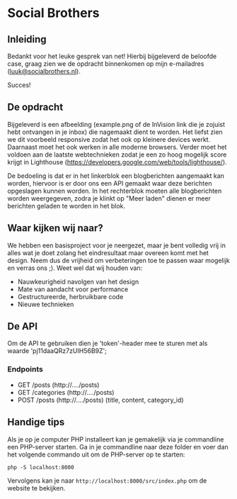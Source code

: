 # Social Brothers
## Inleiding
Bedankt voor het leuke gesprek van net! 
Hierbij bijgeleverd de beloofde case, graag zien we de opdracht binnenkomen op mijn e-mailadres (luuk@socialbrothers.nl).

Succes!

## De opdracht
Bijgeleverd is een afbeelding (example.png of de InVision link die je zojuist hebt ontvangen in je inbox) die nagemaakt dient te worden. Het liefst zien we dit voorbeeld responsive zodat het ook op kleinere devices werkt. Daarnaast moet het ook werken in alle moderne browsers. Verder moet het voldoen aan de laatste webtechnieken zodat je een zo hoog mogelijk score krijgt in Lighthouse (https://developers.google.com/web/tools/lighthouse/).

De bedoeling is dat er in het linkerblok een blogberichten aangemaakt kan worden, hiervoor is er door ons een API gemaakt waar deze berichten opgeslagen kunnen worden. In het rechterblok moeten alle blogberichten worden weergegeven, zodra je klinkt op "Meer laden" dienen er meer berichten geladen te worden in het blok.

## Waar kijken wij naar?
We hebben een basisproject voor je neergezet, maar je bent volledig vrij in alles wat je doet zolang het eindresultaat maar overeen komt met het design. Neem dus de vrijheid om verbeteringen toe te passen waar mogelijk en verras ons ;). Weet wel dat wij houden van:

* Nauwkeurigheid navolgen van het design
* Mate van aandacht voor performance
* Gestructureerde, herbruikbare code
* Nieuwe technieken

## De API
Om de API te gebruiken dien je 'token'-header mee te sturen met als waarde 'pj11daaQRz7zUIH56B9Z';

### Endpoints
* GET /posts (http://..../posts)
* GET /categories (http://..../posts)
* POST /posts (http://..../posts) (title, content, category_id)

## Handige tips
Als je op je computer PHP installeert kan je gemakelijk via je commandline een PHP-server starten. Ga in je commandline naar deze folder en voer dan het volgende commando uit om de PHP-server op te starten:
```
php -S localhost:8000
```
Vervolgens kan je naar `http://localhost:8000/src/index.php` om de website te bekijken.